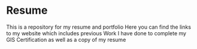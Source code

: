 # Resume
This is a repository for my resume and portfolio
Here you can find the links to my website which includes previous Work I have done to complete my GIS Certification as well as a copy of my resume
>
